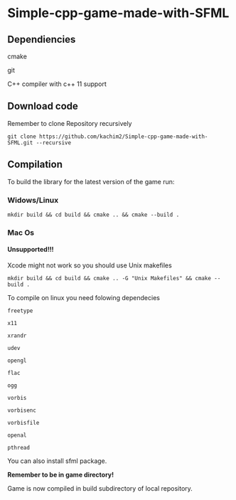 # Simple-cpp-game-made-with-SFML

## Dependiencies

cmake

git

C++ compiler with c++ 11 support

## Download code
Remember to clone Repository recursively

``` git clone https://github.com/kachim2/Simple-cpp-game-made-with-SFML.git --recursive ```
## Compilation
To build the library for the latest version of the game run:
### Widows/Linux
``` mkdir build && cd build && cmake .. && cmake --build . ```


### Mac Os
#### Unsupported!!!
Xcode might not work so you should use Unix makefiles

``` mkdir build && cd build && cmake .. -G "Unix Makefiles" && cmake --build . ```

To compile on linux you need folowing dependecies

    freetype
    
    x11
    
    xrandr
    
    udev
    
    opengl
    
    flac
    
    ogg
    
    vorbis
    
    vorbisenc
    
    vorbisfile
    
    openal
    
    pthread

 You can also install sfml package.




**Remember to be in game directory!**

Game is now compiled in build subdirectory of local repository.
